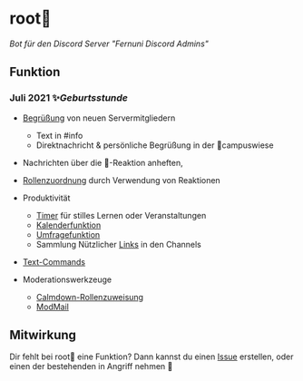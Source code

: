 # root🌱

*Bot für den Discord Server "Fernuni Discord Admins"*

## Funktion

### Juli 2021 ✨*Geburtsstunde*


* [Begrüßung](https://github.com/FU-Hagen-Discord/root/blob/master/cogs/welcome.py) von neuen Servermitgliedern
  * Text in #info
  * Direktnachricht & persönliche Begrüßung in der 🌱campuswiese

* Nachrichten über die 📌-Reaktion anheften,

* [Rollenzuordnung](https://github.com/FU-Hagen-Discord/root/blob/master/cogs/roles.py) durch Verwendung von Reaktionen

* Produktivität
  * [Timer](https://github.com/FU-Hagen-Discord/root/blob/master/cogs/timer.py) für stilles Lernen oder Veranstaltungen
  * [Kalenderfunktion](https://github.com/FU-Hagen-Discord/root/tree/master/cogs/appointments.py)
  * [Umfragefunktion](https://github.com/FU-Hagen-Discord/root/tree/master/cogs/polls.py)
  * Sammlung Nützlicher [Links](https://github.com/FU-Hagen-Discord/root/tree/master/cogs/links.py) in den Channels

* [Text-Commands](https://github.com/FU-Hagen-Discord/root/tree/master/cogs/text_commands.py)

* Moderationswerkzeuge
  * [Calmdown-Rollenzuweisung](https://github.com/FU-Hagen-Discord/root/blob/master/cogs/calmdown.py)
  * [ModMail](https://github.com/FU-Hagen-Discord/root/blob/master/cogs/support.py) 

## Mitwirkung

Dir fehlt bei root🌱 eine Funktion? Dann kannst du einen [Issue](https://github.com/FU-Hagen-Discord/root/issues)
erstellen, oder einen der bestehenden in Angriff nehmen 💪
